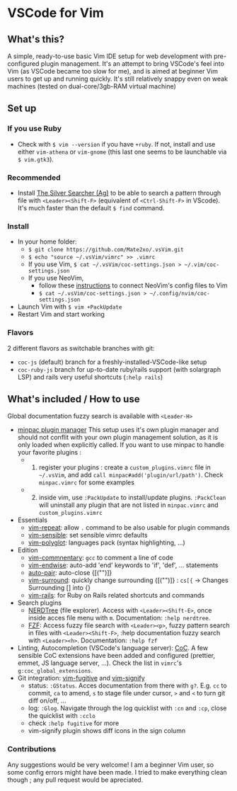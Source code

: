 # VSCode for Vim

## What's this?

A simple, ready-to-use basic Vim IDE setup for web development with pre-configured plugin management. It's an attempt to bring VSCode's feel into Vim (as VSCode became too slow for me), and is aimed at beginner Vim users to get up and running quickly. It's still relatively snappy even on weak machines (tested on dual-core/3gb-RAM virtual machine)

## Set up

### If you use Ruby

* Check with `$ vim --version` if you have `+ruby`. If not, install and use either `vim-athena` or `vim-gnome` (this last one seems to be launchable via `$ vim.gtk3`).

### Recommended

* Install [The Silver Searcher (Ag)](https://github.com/ggreer/the_silver_searcher) to be able to search a pattern through file with `<Leader><Shift-F>` (equivalent of `<Ctrl-Shift-F>` in VScode). It's much faster than the default `$ find` command.

### Install

* In your home folder: 
  * `$ git clone https://github.com/Mate2xo/.vsVim.git` 
  * `$ echo "source ~/.vsVim/vimrc" >> .vimrc`
  * If you use Vim, `$ cat ~/.vsVim/coc-settings.json > ~/.vim/coc-settings.json`
  * If you use NeoVim,
    * follow these [instructions](https://thoughtbot.com/upcase/videos/meet-neovim) to connect NeoVim's config files to Vim
    * `$ cat ~/.vsVim/coc-settings.json > ~/.config/nvim/coc-settings.json`
* Launch Vim with `$ vim +PackUpdate` 
* Restart Vim and start working

### Flavors

2 different flavors as switchable branches with git:
* `coc-js` (default) branch for a freshly-installed-VSCode-like setup
* `coc-ruby-js` branch for up-to-date ruby/rails support (with solargraph LSP) and rails very useful shortcuts (`:help rails`)

## What's included / How to use

Global documentation fuzzy search is available with `<Leader-H>`

* [minpac plugin manager](https://github.com/k-takata/minpac)
  This setup uses it's own plugin manager and should not conflit with your own plugin management solution, as it is only loaded when explicitly called. If you want to use minpac to handle your favorite plugins :
  * 1. register your plugins : create a `custom_plugins.vimrc` file in `~/.vsVim`, and add `call minpac#add('plugin/url/path')`. Check `minpac.vimrc` for some examples
  * 2. inside vim, use `:PackUpdate` to install/update plugins. `:PackClean` will uninstall any plugin that are not listed in `minpac.vimrc` and `custom_plugins.vimrc`
* Essentials
  * [vim-repeat](https://github.com/tpope/vim-repeat): allow `.` command to be also usable for plugin commands
  * [vim-sensible](https://github.com/tpope/vim-sensible): set sensible vimrc defaults
  * [vim-polyglot](https://github.com/sheerun/vim-polyglot): languages pack (syntax highlighting, ...)
* Edition
  * [vim-commnentary](https://github.com/tpope/vim-commentary): `gcc` to comment a line of code
  * [vim-endwise](https://github.com/tpope/vim-endwise): auto-add 'end' keywords to 'if', 'def', ... statements
  * [auto-pair](https://github.com/jiangmiao/auto-pairs): auto-close {[("")]}
  * [vim-surround](https://github.com/tpope/vim-surround): quickly change surrounding {[("")]} : ``cs[{`` -> Changes Surrounding [] into {}
  * [vim-rails](https://github.com/tpope/vim-rails): for Ruby on Rails related shortcuts and commands
* Search plugins
  * [NERDTree](https://github.com/scrooloose/nerdtree) (file explorer). Access with `<Leader><Shift-E>`, once inside acces file menu with `m`. Documentation: `:help nerdtree`.
  * [FZF](https://github.com/junegunn/fzf.vim): Access fuzzy file search with `<Leader><p>`, fuzzy pattern search in files with `<Leader><Shift-F>`, :help documentation fuzzy search with `<Leader><h>`. Documentation: `:help fzf`
* Linting, Autocompletion (VSCode's language server): [CoC](https://github.com/neoclide/coc.nvim). A few sensible CoC extensions have been added and configured (prettier, emmet, JS language server, ...). Check the list in `vimrc`'s `g:coc_global_extensions`.
* Git integration: [vim-fugitive](https://github.com/tpope/vim-fugitive) and [vim-signify](https://github.com/mhinz/vim-signify)
  * status: `:GStatus`. Acces documentation from there with `g?`. E.g. `cc` to commit, `ca` to amend, `s` to stage file under cursor, `>` and `<` to turn git diff on/off, ...
  * log: `:Glog`. Navigate through the log quicklist with `:cn` and `:cp`, close the quicklist with `:cclo`
  * check `:help fugitive` for more
  * vim-signify plugin shows diff icons in the sign column


### Contributions

Any suggestions would be very welcome!
I am a beginner Vim user, so some config errors might have been made. I tried to make everything clean though ; any pull request would be apreciated.
